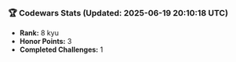 ### 🏆 Codewars Stats (Updated: 2025-06-19 20:10:18 UTC)

- **Rank:** 8 kyu
- **Honor Points:** 3
- **Completed Challenges:** 1
